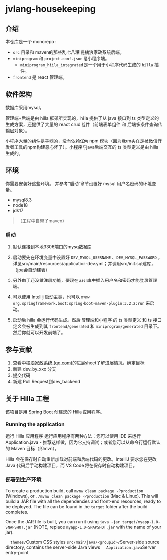 # jvlang-housekeeping

## 介绍

本仓库是一个 monorepo :

- `src` 目录和 maven的那些乱七八糟 是橘浪家政系统后端。
- `miniprogram` 和 `project.conf.json` 是小程序端。
  - `miniprogram_hiila_integrated` 是一个用于小程序代码生成的 `hilla` 插件。
- `frontend` 是 react 管理端。

## 软件架构

数据库采用mysql。

管理端+后端是由 hilla 框架所实现的，hilla 提供了从 java 接口到 ts 类型定义的生成方案，还提供了大量的 react crud 组件（前端表单组件 和 后端多条件查询传输层对象）。

小程序大量的组件是手糊的，没有依赖任何 npm 模块（因为我tm实在是被微信开发者工具的npm构建恶心坏了）。小程序与java后端交互的 ts 类型定义是由 hilla 生成的。

## 环境

你需要安装好这些环境。 并参考“启动”章节设置好 mysql 用户名密码的环境变量。

- mysql8.3
- node18
- jdk17

>（工程中自带了maven）

### 启动

1. 默认连接到本地3306端口的mysq数据库

2. 启动要先在环境变量中设置好 `DEV_MYSQL_USERNAME` 、`DEV_MYSQL_PASSWORD` ，详见src/main/resources/application-dev.yml；并调用src/init.sql建库，（jpa会自动建表）

3. 另外由于还没做注册功能，要现在user库中插入用户名和密码才能登录管理端。

4. 可以使用 Intellij 启动主类，也可以 `mvnw org.springframework.boot:spring-boot-maven-plugin:3.2.2:run` 来启动。

5. 启动后 hilla 会运行代码生成。然后 管理端和小程序 的 ts 类型定义 和 ts 接口定义会被生成到其 `frontend/generated` 和 `miniprogram/generated` 目录下。然后你就可以开发前端了。

## 参与贡献

1. 查看中[橘浪家政系统 (qq.com)](https://docs.qq.com/sheet/DQlFVR1haaEVZZW1E?tab=r14pmh)的进展sheet了解进展情况，确定目标
2. 新建 dev_by_xxx 分支
3. 提交代码
4. 新建 Pull Request到dev_backend

## 关于 Hilla 工程

该项目是用 Spring Boot 创建您的 Hilla 应用程序。

### Running the application

运行 Hilla 应用程序
运行应用程序有两种方法：您可以使用 IDE 来运行Application.java - 推荐这样做，因为它支持调试；或者您可以从命令行运行默认的
Maven 目标（即mvn）。

Hilla 会在保存时自动重新加载对前端和后端代码的更改。IntelliJ 要求您在更改 Java 代码后手动构建项目，而 VS Code 将在保存时自动构建项目。

### 部署到生产环境

To create a production build, call `mvnw clean package -Pproduction` (Windows),
or `./mvnw clean package -Pproduction` (Mac & Linux).
This will build a JAR file with all the dependencies and front-end resources,
ready to be deployed. The file can be found in the `target` folder after the build completes.

Once the JAR file is built, you can run it using
`java -jar target/myapp-1.0-SNAPSHOT.jar` (NOTE, replace
`myapp-1.0-SNAPSHOT.jar` with the name of your jar).
  <tr><td>&nbsp;&nbsp;&nbsp;&nbsp;<code>themes/</code></td><td>Custom  
CSS styles</td></tr>
  <tr><td><code>src/main/java/&lt;groupId&gt;/</code></td><td>Server-side 
source directory, contains the server-side Java views</td></tr>
  <tr><td>&nbsp;&nbsp;&nbsp;&nbsp;<code>Application.java</code></td><td>Server entry-point</td></tr>
</table>
